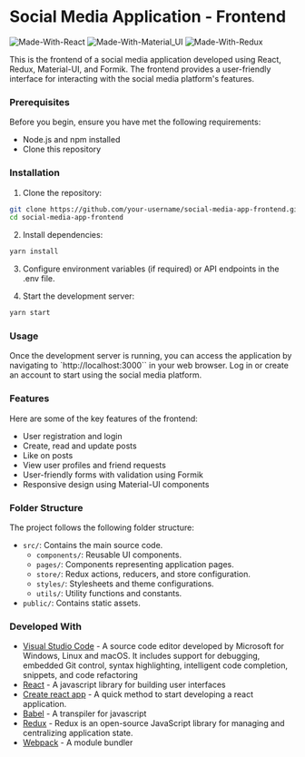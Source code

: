 # Social Media Application - Frontend

![Made-With-React](https://img.shields.io/badge/Made_with-React-informational?style=for-the-badge&logo=react) ![Made-With-Material_UI](https://img.shields.io/badge/Made_with-Material_UI-informational?style=for-the-badge&logo=material-ui)
![Made-With-Redux](https://img.shields.io/badge/Made_with-Redux-informational?style=for-the-badge&logo=redux)

This is the frontend of a social media application developed using React, Redux, Material-UI, and Formik. The frontend provides a user-friendly interface for interacting with the social media platform's features.


### Prerequisites

Before you begin, ensure you have met the following requirements:

- Node.js and npm installed
- Clone this repository


### Installation

1. Clone the repository:

```bash
git clone https://github.com/your-username/social-media-app-frontend.git
cd social-media-app-frontend
```

2. Install dependencies:
```bash
yarn install
```

3. Configure environment variables (if required) or API endpoints in the .env file.

4. Start the development server:
```bash
yarn start
```

### Usage

Once the development server is running, you can access the application by navigating to `http://localhost:3000`` in your web browser. Log in or create an account to start using the social media platform.


### Features

Here are some of the key features of the frontend:

- User registration and login
- Create, read and update posts
- Like on posts
- View user profiles and friend requests
- User-friendly forms with validation using Formik
- Responsive design using Material-UI components


### Folder Structure

The project follows the following folder structure:

- `src/`: Contains the main source code.
    - `components/`: Reusable UI components.
    - `pages/`: Components representing application pages.
    - `store/`: Redux actions, reducers, and store configuration.
    - `styles/`: Stylesheets and theme configurations.
    - `utils/`: Utility functions and constants.
- `public/`: Contains static assets.


### Developed With

* [Visual Studio Code](https://code.visualstudio.com/) - A source code editor developed by Microsoft for Windows, Linux and macOS. It includes support for debugging, embedded Git control, syntax highlighting, intelligent code completion, snippets, and code refactoring
* [React](https://reactjs.org/) - A javascript library for building user interfaces
* [Create react app](https://create-react-app.dev/) - A quick method to start developing a react application.
* [Babel](https://babeljs.io/) - A transpiler for javascript
* [Redux](https://redux.js.org/) - Redux is an open-source JavaScript library for managing and centralizing application state.
* [Webpack](https://webpack.js.org/) - A module bundler